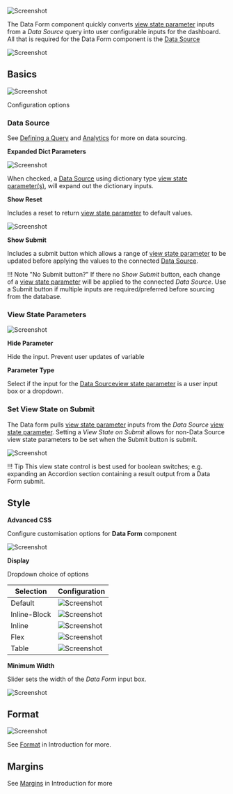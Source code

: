 
![Screenshot](img/dataforminput.jpg)

The Data Form component quickly converts [view state parameter](introduction#view-state-parameters) inputs from a _Data Source_ query into user configurable inputs for the dashboard. All that is required for the Data Form component is the <a href="#data-source">Data Source</a>

![Screenshot](img/dataformparameters.jpg)

## Basics

![Screenshot](img/dataformbasics.jpg)

Configuration options

### Data Source

See [Defining a Query](introduction#defining-a-query) and [Analytics](introduction#analytics) for more on data sourcing.

**Expanded Dict Parameters**

![Screenshot](img/expandeddictionary.jpg)

When checked, a <a href="#data-source">Data Source</a> using dictionary type [view state parameter(s)](introduction#view-state-parameters), will expand out the dictionary inputs.

**Show Reset**

Includes a reset to return [view state parameter](introduction#view-state-parameters) to default values.

![Screenshot](img/resetbuttonhtmllight.jpg)

**Show Submit**

Includes a submit button which allows a range of [view state parameter](introduction#view-state-parameters) to be updated before applying the values to the connected <a href="#data-source">Data Source</a>.

!!! Note "No Submit button?"
    If there no _Show Submit_ button, each change of a [view state parameter](introduction#view-state-parameters) will be applied to the connected _Data Source_. Use a Submit button if multiple inputs are required/preferred before sourcing from the database.

### View State Parameters

![Screenshot](img/viewstateparameters.jpg)

**Hide Parameter**

Hide the input. Prevent user updates of variable

**Parameter Type**

Select if the input for the <a href="#data-source">Data Source</a>[view state parameter](introduction#view-state-parameters) is a user input box or a dropdown.

### Set View State on Submit

The Data form pulls [view state parameter](introduction#view-state-parameters) inputs from the _Data Source_ [view state parameter](introduction#view-state-parameters). Setting a _View State on Submit_ allows for non-Data Source view state parameters to be set when the Submit button is submit.

![Screenshot](img/setviewstateonsubmithtmllight.jpg)

!!! Tip
    This view state control is best used for boolean switches; e.g. expanding an Accordion section containing a result output from a Data Form submit. 

## Style

**Advanced CSS**

Configure customisation options for **Data Form** component

![Screenshot](img/advancedcssdataformhtmllight.jpg)

**Display**

Dropdown choice of options 

Selection | Configuration
--- | ---
Default | ![Screenshot](img/defaultstylehtmllight.jpg)
Inline-Block | ![Screenshot](img/inlineblockhtmllight.jpg)
Inline | ![Screenshot](img/inlinehtmllight.jpg)
Flex | ![Screenshot](img/flexhtmllight.jpg)
Table | ![Screenshot](img/tablehtmllight.jpg)

**Minimum Width**

Slider sets the width of the _Data Form_ input box. 
 
![Screenshot](img/minwidthhtmllight.jpg)

## Format

![Screenshot](img/3dchartformat.jpg)

See [Format](introduction#format) in Introduction for more.

## Margins

See [Margins](introduction#margins) in Introduction for more